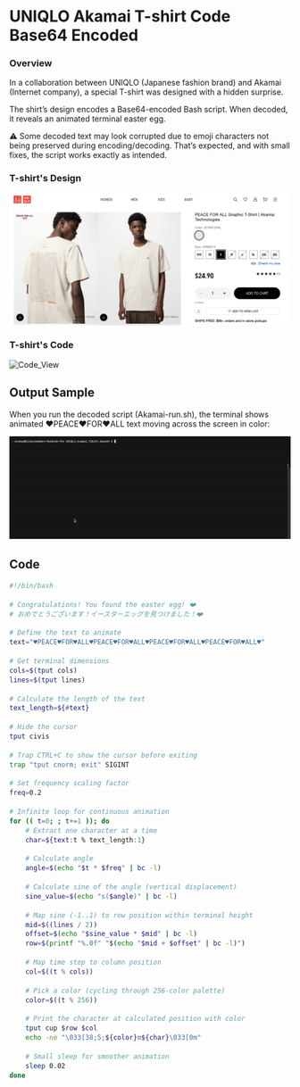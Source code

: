 # UNIQLO Akamai T-shirt Code Base64 Encoded

### Overview
In a collaboration between UNIQLO (Japanese fashion brand) and Akamai (Internet company), a special T-shirt was designed with a hidden surprise.

The shirt’s design encodes a Base64-encoded Bash script.
When decoded, it reveals an animated terminal easter egg.

⚠️ Some decoded text may look corrupted due to emoji characters not being preserved during encoding/decoding. That’s expected, and with small fixes, the script works exactly as intended.

### T-shirt's Design
![T-Shirt_View](./images/uq.png)

### T-shirt's Code
![Code_View](./images/design.avif)

## Output Sample
 When you run the decoded script (Akamai-run.sh), the terminal shows animated ♥PEACE♥FOR♥ALL text moving across the screen in color:
 
![Run](./images/run.gif)

## Code
```bash
#!/bin/bash

# Congratulations! You found the easter egg! ❤️
# おめでとうございます！イースターエッグを見つけました！❤️

# Define the text to animate
text="♥PEACE♥FOR♥ALL♥PEACE♥FOR♥ALL♥PEACE♥FOR♥ALL♥PEACE♥FOR♥ALL♥"

# Get terminal dimensions
cols=$(tput cols)
lines=$(tput lines)

# Calculate the length of the text
text_length=${#text}

# Hide the cursor
tput civis

# Trap CTRL+C to show the cursor before exiting
trap "tput cnorm; exit" SIGINT

# Set frequency scaling factor
freq=0.2

# Infinite loop for continuous animation
for (( t=0; ; t+=1 )); do
    # Extract one character at a time
    char=${text:t % text_length:1}

    # Calculate angle
    angle=$(echo "$t * $freq" | bc -l)

    # Calculate sine of the angle (vertical displacement)
    sine_value=$(echo "s($angle)" | bc -l)

    # Map sine (-1..1) to row position within terminal height
    mid=$((lines / 2))
    offset=$(echo "$sine_value * $mid" | bc -l)
    row=$(printf "%.0f" "$(echo "$mid + $offset" | bc -l)")

    # Map time step to column position
    col=$((t % cols))

    # Pick a color (cycling through 256-color palette)
    color=$((t % 256))

    # Print the character at calculated position with color
    tput cup $row $col
    echo -ne "\033[38;5;${color}m${char}\033[0m"

    # Small sleep for smoother animation
    sleep 0.02
done
```